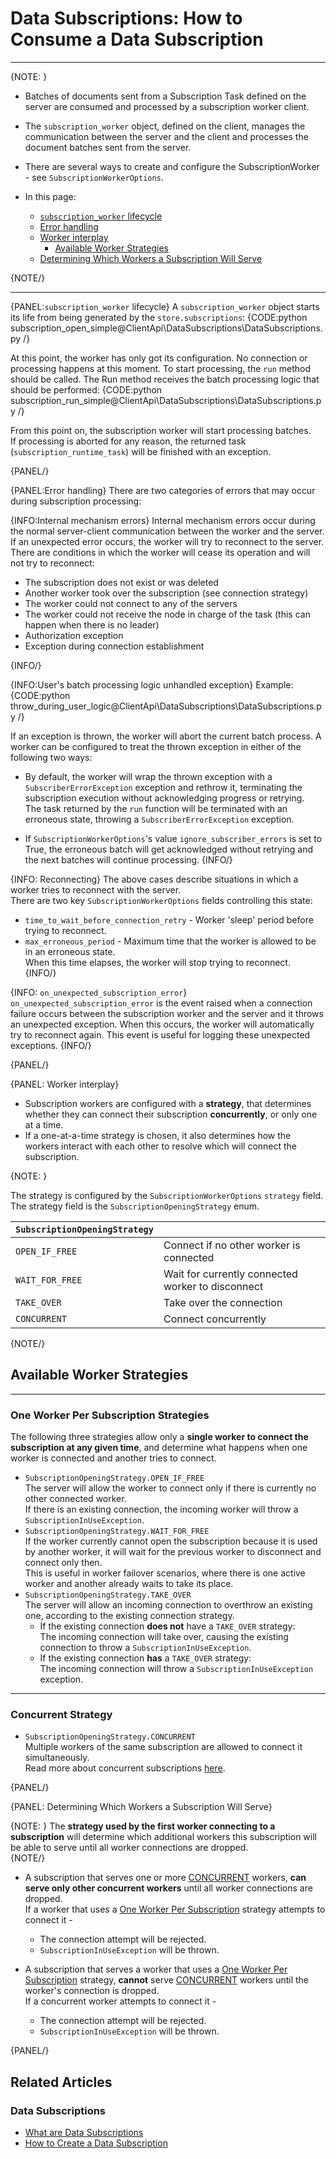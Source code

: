 # Data Subscriptions: How to Consume a Data Subscription

---

{NOTE: }

* Batches of documents sent from a Subscription Task defined on the server are 
  consumed and processed by a subscription worker client.  
* The `subscription_worker` object, defined on the client, manages the communication 
  between the server and the client and processes the document batches sent from the server.  
* There are several ways to create and configure the SubscriptionWorker - see `SubscriptionWorkerOptions`.  

* In this page:
  * [`subscription_worker` lifecycle](../../../client-api/data-subscriptions/consumption/how-to-consume-data-subscription#subscription_worker-lifecycle)  
  * [Error handling](../../../client-api/data-subscriptions/consumption/how-to-consume-data-subscription#error-handling)  
  * [Worker interplay](../../../client-api/data-subscriptions/consumption/how-to-consume-data-subscription#worker-interplay)  
     * [Available Worker Strategies](../../../client-api/data-subscriptions/consumption/how-to-consume-data-subscription#available-worker-strategies)  
  * [Determining Which Workers a Subscription Will Serve](../../../client-api/data-subscriptions/consumption/how-to-consume-data-subscription#determining-which-workers-a-subscription-will-serve)  

{NOTE/}

---

{PANEL:`subscription_worker` lifecycle}
A `subscription_worker` object starts its life from being generated by the `store.subscriptions`:
{CODE:python subscription_open_simple@ClientApi\DataSubscriptions\DataSubscriptions.py /}

At this point, the worker has only got its configuration. No connection or processing happens at this moment. 
To start processing, the `run` method should be called. The Run method receives the batch processing logic that should be performed:
{CODE:python subscription_run_simple@ClientApi\DataSubscriptions\DataSubscriptions.py /}

From this point on, the subscription worker will start processing batches.  
If processing is aborted for any reason, the returned task (`subscription_runtime_task`) 
will be finished with an exception.  

{PANEL/}


{PANEL:Error handling}
There are two categories of errors that may occur during subscription processing:

{INFO:Internal mechanism errors}
Internal mechanism errors occur during the normal server-client communication between the worker and the server.  
If an unexpected error occurs, the worker will try to reconnect to the server.  
There are conditions in which the worker will cease its operation and will not try to reconnect:  

* The subscription does not exist or was deleted  
* Another worker took over the subscription (see connection strategy)
* The worker could not connect to any of the servers
* The worker could not receive the node in charge of the task (this can happen when there is no leader)
* Authorization exception
* Exception during connection establishment

{INFO/}

{INFO:User's batch processing logic unhandled exception}
Example:
{CODE:python throw_during_user_logic@ClientApi\DataSubscriptions\DataSubscriptions.py /}

If an exception is thrown, the worker will abort the current batch process. 
A worker can be configured to treat the thrown exception in either of the following two ways:  

* By default, the worker will wrap the thrown exception with a `SubscriberErrorException` exception 
  and rethrow it, terminating the subscription execution without acknowledging progress or retrying.  
  The task returned by the `run` function will be terminated with an erroneous state, throwing 
  a `SubscriberErrorException` exception.  

* If `SubscriptionWorkerOptions`'s value `ignore_subscriber_errors` is set to True, the erroneous 
  batch will get acknowledged without retrying and the next batches will continue processing. 
{INFO/}

{INFO: Reconnecting}
The above cases describe situations in which a worker tries to reconnect with the server.  
There are two key `SubscriptionWorkerOptions` fields controlling this state:

* `time_to_wait_before_connection_retry` - Worker 'sleep' period before trying to reconnect.  
* `max_erroneous_period` - Maximum time that the worker is allowed to be in an erroneous state.  
  When this time elapses, the worker will stop trying to reconnect.  
{INFO/}

{INFO: `on_unexpected_subscription_error`}
`on_unexpected_subscription_error` is the event raised when a connection failure occurs 
between the subscription worker and the server and it throws an unexpected exception. 
When this occurs, the worker will automatically try to reconnect again. This event is 
useful for logging these unexpected exceptions.
{INFO/}

{PANEL/}

{PANEL: Worker interplay}

* Subscription workers are configured with a **strategy**, that determines whether 
  they can connect their subscription **concurrently**, or only one at a time.  
* If a one-at-a-time strategy is chosen, it also determines how the workers 
  interact with each other to resolve which will connect the subscription.  

{NOTE: }

The strategy is configured by the `SubscriptionWorkerOptions` `strategy` field.  
The strategy field is the `SubscriptionOpeningStrategy` enum.  

| `SubscriptionOpeningStrategy` | |
| ------------- | ------------- |
| `OPEN_IF_FREE` | Connect if no other worker is connected |
| `WAIT_FOR_FREE` | Wait for currently connected worker to disconnect |
| `TAKE_OVER` | Take over the connection |
| `CONCURRENT` | Connect concurrently |

{NOTE/}

## Available Worker Strategies

---

### One Worker Per Subscription Strategies 

The following three strategies allow only a **single worker to connect 
the subscription at any given time**, and determine what happens when one 
worker is connected and another tries to connect.  

* `SubscriptionOpeningStrategy.OPEN_IF_FREE`  
  The server will allow the worker to connect only if there is currently 
  no other connected worker.  
  If there is an existing connection, the incoming worker will throw a 
  `SubscriptionInUseException`.  
* `SubscriptionOpeningStrategy.WAIT_FOR_FREE`  
  If the worker currently cannot open the subscription because it is used 
  by another worker, it will wait for the previous worker to disconnect and 
  connect only then.  
  This is useful in worker failover scenarios, where there is one active 
  worker and another already waits to take its place.  
* `SubscriptionOpeningStrategy.TAKE_OVER`  
  The server will allow an incoming connection to overthrow an existing one, 
  according to the existing connection strategy.  
   * If the existing connection **does not** have a `TAKE_OVER` strategy:  
     The incoming connection will take over, causing the existing 
     connection to throw a `SubscriptionInUseException`.  
   * If the existing connection **has** a `TAKE_OVER` strategy:  
     The incoming connection will throw a `SubscriptionInUseException` exception.  

---

### Concurrent Strategy 

* `SubscriptionOpeningStrategy.CONCURRENT`  
  Multiple workers of the same subscription are allowed to connect it simultaneously.  
  Read more about concurrent subscriptions [here](../../../client-api/data-subscriptions/concurrent-subscriptions).  

{PANEL/}

{PANEL: Determining Which Workers a Subscription Will Serve}

{NOTE: }
The **strategy used by the first worker connecting to a subscription** will determine 
which additional workers this subscription will be able to serve until all worker connections
are dropped.  
{NOTE/}

* A subscription that serves one or more [CONCURRENT](../../../client-api/data-subscriptions/consumption/how-to-consume-data-subscription#concurrent-strategy) 
  workers, **can serve only other concurrent workers** until all worker connections are dropped.  
  If a worker that uses a [One Worker Per Subscription](../../../client-api/data-subscriptions/consumption/how-to-consume-data-subscription#one-worker-per-subscription-strategies) 
  strategy attempts to connect it -  
   * The connection attempt will be rejected.  
   * `SubscriptionInUseException` will be thrown.  

* A subscription that serves a worker that uses a
  [One Worker Per Subscription](../../../client-api/data-subscriptions/consumption/how-to-consume-data-subscription#one-worker-per-subscription-strategies) 
  strategy, **cannot** serve 
  [CONCURRENT](../../../client-api/data-subscriptions/consumption/how-to-consume-data-subscription#concurrent-strategy) 
  workers until the worker's connection is dropped.  
  If a concurrent worker attempts to connect it -  
   * The connection attempt will be rejected.  
   * `SubscriptionInUseException` will be thrown.  

{PANEL/}

## Related Articles  

### Data Subscriptions  

- [What are Data Subscriptions](../../../client-api/data-subscriptions/what-are-data-subscriptions)  
- [How to Create a Data Subscription](../../../client-api/data-subscriptions/creation/how-to-create-data-subscription)  
